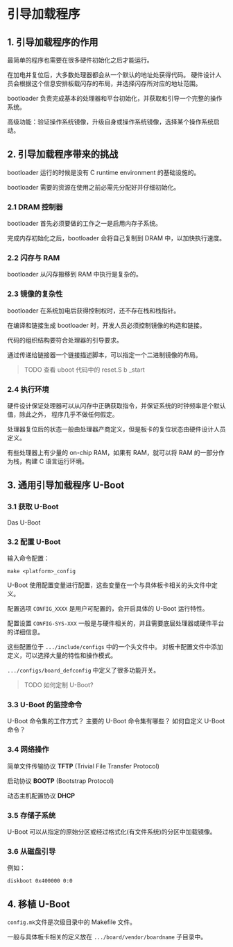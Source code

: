 # 引导加载程序

## 1. 引导加载程序的作用

最简单的程序也需要在很多硬件初始化之后才能运行。

在加电并复位后，大多数处理器都会从一个默认的地址处获得代码。
硬件设计人员会根据这个信息安排板载闪存的布局，并选择闪存所对应的地址范围。

bootloader 负责完成基本的处理器和平台初始化，并获取和引导一个完整的操作系统。

高级功能：验证操作系统镜像，升级自身或操作系统镜像，选择某个操作系统启动。

## 2. 引导加载程序带来的挑战

bootloader 运行的时候是没有 C runtime environment 的基础设施的。

bootloader 需要的资源在使用之前必需先分配好并仔细初始化。

### 2.1 DRAM 控制器

bootloader 首先必须要做的工作之一是启用内存子系统。

完成内存初始化之后，bootloader 会将自己复制到 DRAM 中，以加快执行速度。

### 2.2 闪存与 RAM

bootloader 从闪存搬移到 RAM 中执行是复杂的。

### 2.3 镜像的复杂性

bootloader 在系统加电后获得控制权时，还不存在栈和栈指针。

在编译和链接生成 bootloader 时，开发人员必须控制镜像的构造和链接。

代码的组织结构要符合处理器的引导要求。

通过传递给链接器一个链接描述脚本，可以指定一个二进制镜像的布局。

> TODO 查看 uboot 代码中的 reset.S
> b _start

### 2.4 执行环境

硬件设计保证处理器可以从闪存中正确获取指令，并保证系统的时钟频率是个默认值，除此之外，
程序几乎不做任何假定。

处理器复位后的状态一般由处理器产商定义，但是板卡的复位状态由硬件设计人员定义。

有些处理器上有少量的 on-chip RAM，如果有 RAM，就可以将 RAM 的一部分作为栈，构建 C 语言运行环境。

## 3. 通用引导加载程序 U-Boot

### 3.1 获取 U-Boot

Das U-Boot

### 3.2 配置 U-Boot

输入命令配置：

```text
make <platform>_config
```

U-Boot 使用配置变量进行配置，这些变量在一个与具体板卡相关的头文件中定义。

配置选项 `CONFIG_XXXX` 是用户可配置的，会开启具体的 U-Boot 运行特性。

配置设置 `CONFIG-SYS-XXX` 一般是与硬件相关的，并且需要底层处理器或硬件平台的详细信息。

这些配置位于 `.../include/configs` 中的一个头文件中。
对板卡配置文件中添加定义，可以选择大量的特性和操作模式。

`.../configs/board_defconfig` 中定义了很多功能开关。

> TODO 如何定制 U-Boot?

### 3.3 U-Boot 的监控命令

U-Boot 命令集的工作方式？
主要的 U-Boot 命令集有哪些？
如何自定义 U-Boot 命令？

### 3.4 网络操作

简单文件传输协议 **TFTP** (Trivial File Transfer Protocol)

启动协议 **BOOTP** (Bootstrap Protocol)

动态主机配置协议 **DHCP**

### 3.5 存储子系统

U-Boot 可以从指定的原始分区或经过格式化(有文件系统)的分区中加载镜像。

### 3.6 从磁盘引导

例如：

```text
diskboot 0x400000 0:0
```
## 4. 移植 U-Boot

`config.mk`文件是次级目录中的 Makefile 文件。

一般与具体板卡相关的定义放在 `.../board/vendor/boardname` 子目录中。




